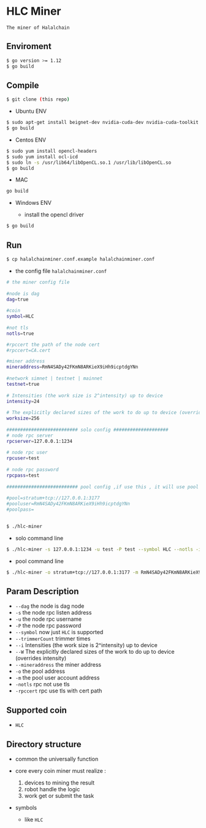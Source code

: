 # HLC Miner

    The miner of Halalchain

## Enviroment

```bash
$ go version >= 1.12
$ go build
```
    
    
## Compile

```bash
$ git clone (this repo)
```

* Ubuntu ENV
```bash
$ sudo apt-get install beignet-dev nvidia-cuda-dev nvidia-cuda-toolkit
$ go build 
```
        
* Centos ENV
```bash
$ sudo yum install opencl-headers
$ sudo yum install ocl-icd
$ sudo ln -s /usr/lib64/libOpenCL.so.1 /usr/lib/libOpenCL.so
$ go build
```
        

* MAC

```bash
go build
```
    
* Windows ENV

  - install the opencl driver
```bash
$ go build 
```
        
    
## Run
```bash
$ cp halalchainminer.conf.example halalchainminer.conf
```
- the config file `halalchainminer.conf`
    
```bash
# the miner config file
    
#node is dag
dag=true
    
#coin
symbol=HLC
    
#not tls
notls=true

#rpccert the path of the node cert
#rpccert=CA.cert

#miner address
mineraddress=RmN4SADy42FKmN8ARKieX9iHh9icptdgYNn
    
#network simnet | testnet | mainnet
testnet=true
    
# Intensities (the work size is 2^intensity) up to device
intensity=24
    
# The explicitly declared sizes of the work to do up to device (overrides intensity)
worksize=256
    
########################## solo config ####################
# node rpc server
rpcserver=127.0.0.1:1234
    
# node rpc user
rpcuser=test
    
# node rpc password
rpcpass=test
    
########################## pool config ,if use this , it will use pool mining ########################
    
#pool=stratum+tcp://127.0.0.1:3177
#pooluser=RmN4SADy42FKmN8ARKieX9iHh9icptdgYNn
#poolpass=
    

```
    
```bash
$ ./hlc-miner
```
- solo command line

```bash
$ ./hlc-miner -s 127.0.0.1:1234 -u test -P test --symbol HLC --notls -i 24 -W 256 --mineraddress RmN4SADy42FKmN8ARKieX9iHh9icptdgYNn 
```
- pool command line

```bash
$ ./hlc-miner -o stratum+tcp://127.0.0.1:3177 -m RmN4SADy42FKmN8ARKieX9iHh9icptdgYNn --symbol HLC --notls -i 24 -W 256
``` 

## Param Description 
          
- `--dag` the node is dag node
- `-s` the node rpc listen address
- `-u` the node rpc username
- `-P` the node rpc password
- `--symbol` now just `HLC` is supported
- `--trimmerCount` trimmer times
- `--i` Intensities (the work size is 2^intensity) up to device
- `--W` The explicitly declared sizes of the work to do up to device (overrides intensity)
- `--mineraddress` the miner address
- `-o` the pool address
- `-m` the pool user account address
- `-notls` rpc not use tls
- `-rpccert` rpc use tls with cert path

## Supported coin 
        
  - `HLC`
        
## Directory structure

- common  the universally function
    
- core every coin miner must realize :
    1) devices to mining the result
    2) robot handle the logic
    3) work get or submit the task 
    
- symbols 
    
    - like `HLC`
